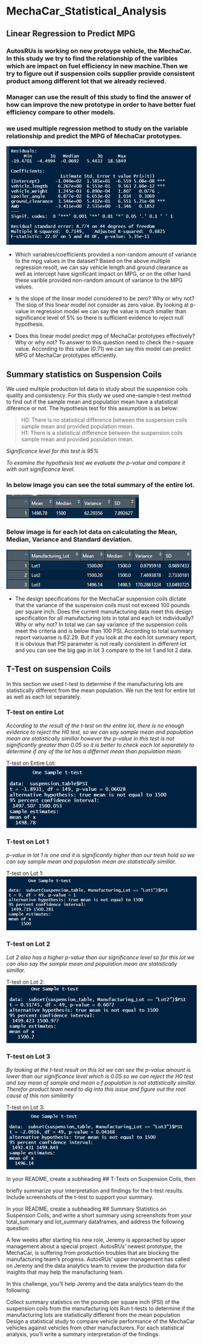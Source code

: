 # MechaCar_Statistical_Analysis
## Linear Regression to Predict MPG  
### AutosRUs is working on new protoype vehicle, the MechaCar. In this study we try to find the relationship of the varibles which are impact on fuel efficiency in new machine.Then we try to figure out if suspension coils supplier provide consistent product among different lot that we already recieved. 
### Manager can use the result of this study to find the answer of how can improve the new prototype in order to have better fuel efficiency compare to other models. 
### we used multiple regression method to study on the variable relationship and predict the MPG of MechaCar prototypes.

![Multiple_Regression](https://github.com/reza-ya57/MechaCar_Statistical_Analysis/blob/main/multiple_regression.png)
-  Which variables/coefficients provided a non-random amount of variance to the mpg values in the dataset?
Based on the above multiple regression resolt, we can say vehicle length and ground clearance as well as intercept have significant impact on MPG, or on the other hand these varible provided non-random amount of variance to the MPG values.

- Is the slope of the linear model considered to be zero? Why or why not?
The slop of this linear model not consider as zero value. By looking at p-value in regression model we can say the value is much smaller than significance level of 5% so there is sufficient evidence to reject null hypothesis.  

- Does this linear model predict mpg of MechaCar prototypes effectively? Why or why not?
To answer to this question need to check the r-square value. According to this value (0.71) we can say this model can predict MPG of MechaCar prototypes efficiently.

## Summary statistics on Suspension Coils
We used multiple production lot data to study about the suspension coils quality and consistency.
For this study we used one-sample t-test method to find out if the sample mean and population mean have a statistical diference or not. The hypothesis test for this assumption is as below:

> H0: There is no statistical difference between the suspension coils sample mean and provided population mean. <br>
> H1: There is a statistical difference between the suspension coils sample mean and provided population mean.

_Significance level for this test is 95%_

*To examine the hypothesis test we evaluate the p-value and compare it with ourt significance level.*

### In below image you can see the total summary of the entire lot.

![Total_Summary](https://github.com/reza-ya57/MechaCar_Statistical_Analysis/blob/main/Total_Summary.png)

### Below image is for each lot data on calculating the Mean, Median, Variance and Standard deviation. 

![Lot_Summary](https://github.com/reza-ya57/MechaCar_Statistical_Analysis/blob/main/lot_summary.png)

- The design specifications for the MechaCar suspension coils dictate that the variance of the suspension coils must not exceed 100 pounds per square inch. Does the current manufacturing data meet this design specification for all manufacturing lots in total and each lot individually? Why or why not? In total we can say variance of the suspension coils meet the criteria and is below than 100 PSI. According to total summary report variuanse is 62.29. But if you look at the each lot summary report, it is obvious that PSI parameter is not really consistent in different lot and you can see the big gap in lot 3 compare to the lot 1 and lot 2 data. 

## T-Test on suspension Coils
In this section we used t-test to determine if the manufacturing lots are statistically different from the mean population.
We run the test for entire lot as well as each lot separately.

### T-test on entire Lot 
*According to the result of the t-test on the entire lot, there is no enough evidence to reject the H0 test, so we can say sample mean and population mean are statistically simillar however the p-value in this test is not significantly greater than 0.05 so it is better to check each lot separately to determine if any of the lot has a differnet mean than population mean.*

T-test on Entire Lot: <br>
![t_test_total](https://github.com/reza-ya57/MechaCar_Statistical_Analysis/blob/main/t_test_total.png)

### T-test on Lot 1
*p-value in lot 1 is one and it is significantly higher than our tresh hold so we can say sample mean and population mean are statistically simillar.*

T-test on Lot 1: <br>
![t_test_lot1](https://github.com/reza-ya57/MechaCar_Statistical_Analysis/blob/main/t_test_Lot1.png)

### T-test on Lot 2
*Lot 2 also has a higher p-value than our significance level so for this lot we can also say the sample mean and population mean are statistically simillar.*

T-test on Lot 2: <br>
![t_test_lot2](https://github.com/reza-ya57/MechaCar_Statistical_Analysis/blob/main/t_test_Lot2.png)

### T-test on Lot 3
*By looking at the t-test result on this lot we can see the p-value amount is lower than our significance level which is 0.05 so we can reject the H0 test and say mean of sample and mean o f population is not statistically simillar. Therefor product team need to dig into this issue and figure out the root cause of this non similarity*

T-test on Lot 3: <br>
![t_test_lot3](https://github.com/reza-ya57/MechaCar_Statistical_Analysis/blob/main/t_test_Lot3.png)


In your README, create a subheading ## T-Tests on Suspension Coils, then 

briefly summarize your interpretation and findings for the t-test results. Include screenshots of the t-test to support your summary.


In your README, create a subheading ## Summary Statistics on Suspension Coils, and write a short summary using screenshots from your total_summary and lot_summary dataframes, and address the following question:




A few weeks after starting his new role, Jeremy is approached by upper management about a special project. AutosRUs’ newest prototype, the MechaCar, is suffering from production troubles that are blocking the manufacturing team’s progress. AutosRUs’ upper management has called on Jeremy and the data analytics team to review the production data for insights that may help the manufacturing team.

In this challenge, you’ll help Jeremy and the data analytics team do the following:


Collect summary statistics on the pounds per square inch (PSI) of the suspension coils from the manufacturing lots
Run t-tests to determine if the manufacturing lots are statistically different from the mean population
Design a statistical study to compare vehicle performance of the MechaCar vehicles against vehicles from other manufacturers. For each statistical analysis, you’ll write a summary interpretation of the findings.






